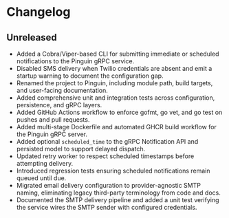 # Changelog

## Unreleased
- Added a Cobra/Viper-based CLI for submitting immediate or scheduled notifications to the Pinguin gRPC service.
- Disabled SMS delivery when Twilio credentials are absent and emit a startup warning to document the configuration gap.
- Renamed the project to Pinguin, including module path, build targets, and user-facing documentation.
- Added comprehensive unit and integration tests across configuration, persistence, and gRPC layers.
- Added GitHub Actions workflow to enforce gofmt, go vet, and go test on pushes and pull requests.
- Added multi-stage Dockerfile and automated GHCR build workflow for the Pinguin gRPC server.
- Added optional `scheduled_time` to the gRPC Notification API and persisted model to support delayed dispatch.
- Updated retry worker to respect scheduled timestamps before attempting delivery.
- Introduced regression tests ensuring scheduled notifications remain queued until due.
- Migrated email delivery configuration to provider-agnostic SMTP naming, eliminating legacy third-party terminology from code and docs.
- Documented the SMTP delivery pipeline and added a unit test verifying the service wires the SMTP sender with configured credentials.
